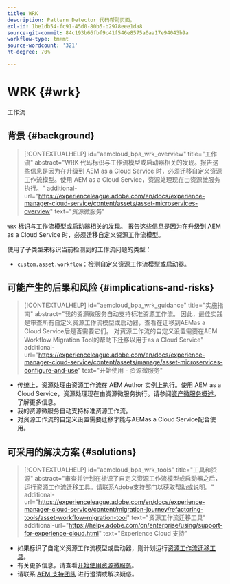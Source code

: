 ```yaml
---
title: WRK
description: Pattern Detector 代码帮助页面。
exl-id: 1be1db54-fc91-45d0-80b5-b2978eee1da8
source-git-commit: 84c193b66fbf9c41f546e8575a0aa17e94043b9a
workflow-type: tm+mt
source-wordcount: '321'
ht-degree: 70%

---
```


# WRK {#wrk}

工作流

## 背景 {#background}

>[!CONTEXTUALHELP]
>id="aemcloud_bpa_wrk_overview"
>title="工作流"
>abstract="WRK 代码标识与工作流模型或启动器相关的发现。报告这些信息是因为在升级到 AEM as a Cloud Service 时，必须迁移自定义资源工作流模型。使用 AEM as a Cloud Service，资源处理现在由资源微服务执行。"
>additional-url="https://experienceleague.adobe.com/en/docs/experience-manager-cloud-service/content/assets/asset-microservices-overview" text="资源微服务"

`WRK`  标识与工作流模型或启动器相关的发现。 报告这些信息是因为在升级到 AEM as a Cloud Service 时，必须迁移自定义资源工作流模型。

使用了子类型来标识当前检测到的工作流问题的类型：

* `custom.asset.workflow`：检测自定义资源工作流模型或启动器。

## 可能产生的后果和风险 {#implications-and-risks}

>[!CONTEXTUALHELP]
>id="aemcloud_bpa_wrk_guidance"
>title="实施指南"
>abstract="我的资源微服务自动支持标准资源工作流。 因此，最佳实践是审查所有自定义资源工作流模型或启动器，查看在迁移到AEMas a Cloud Service后是否需要它们。 对资源工作流的自定义设置需要在AEM Workflow Migration Tool的帮助下迁移以用于as a Cloud Service"
>additional-url="https://experienceleague.adobe.com/en/docs/experience-manager-cloud-service/content/assets/manage/asset-microservices-configure-and-use" text="开始使用 - 资源微服务"

* 传统上，资源处理由资源工作流在 AEM Author 实例上执行。使用 AEM as a Cloud Service，资源处理现在由资源微服务执行。请参阅[资产微服务概述](https://experienceleague.adobe.com/en/docs/experience-manager-cloud-service/content/assets/asset-microservices-overview)，了解更多信息。
* 我的资源微服务自动支持标准资源工作流。
* 对资源工作流的自定义设置需要迁移才能与AEMas a Cloud Service配合使用。

## 可采用的解决方案 {#solutions}

>[!CONTEXTUALHELP]
>id="aemcloud_bpa_wrk_tools"
>title="工具和资源"
>abstract="审查并计划在标识了自定义资源工作流模型或启动器之后，运行资源工作流迁移工具。请联系Adobe支持部门以获取帮助或说明。"
>additional-url="https://experienceleague.adobe.com/en/docs/experience-manager-cloud-service/content/migration-journey/refactoring-tools/asset-workflow-migration-tool" text="资源工作流迁移工具"
>additional-url="https://helpx.adobe.com/cn/enterprise/using/support-for-experience-cloud.html" text="Experience Cloud 支持"

* 如果标识了自定义资源工作流模型或启动器，则计划运行[资源工作流迁移工具](https://experienceleague.adobe.com/en/docs/experience-manager-cloud-service/content/migration-journey/refactoring-tools/asset-workflow-migration-tool)。
* 有关更多信息，请查看[开始使用资源微服务](https://experienceleague.adobe.com/en/docs/experience-manager-cloud-service/content/assets/manage/asset-microservices-configure-and-use)。
* 请联系 [AEM 支持团队](https://helpx.adobe.com/cn/enterprise/using/support-for-experience-cloud.html) 进行澄清或解决疑惑。
